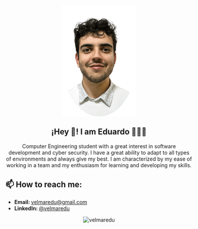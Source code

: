 <p align="center" width="300">
   <img align="center" width="200" src="https://github.com/velmaredu/velmaredu/blob/main/src/images/profile.png" />
   <h2 align="center">¡Hey 👋! I am Eduardo 👨🏻‍💻</h2>
</p>

<p align="center">Computer Engineering student with a great interest in software development and cyber security. I have a great ability to adapt to all types of environments and always give my best. I am characterized by my ease of working in a team and my enthusiasm for learning and developing my skills.<br /></p>

<h2>📫 How to reach me:</h2>
<ul>
    <li><strong>Email: </strong><a href="mailto:velmaredu@gmail.com">velmaredu@gmail.com</a></li>
    <li><strong>LinkedIn: </strong><a href="https://www.linkedin.com/in/username">@velmaredu</a></li>
 </ul>

 <p align="center"> <img src="https://github-readme-stats.vercel.app/api?username=velmaredu&show_icons=true&theme=gotham" alt="velmaredu" /></p>

<!--
**velmaredu/velmaredu** is a ✨ _special_ ✨ repository because its `README.md` (this file) appears on your GitHub profile.

Here are some ideas to get you started:

- 🔭 I’m currently working on ...
- 🌱 I’m currently learning ...
- 👯 I’m looking to collaborate on ...
- 🤔 I’m looking for help with ...
- 💬 Ask me about ...
-  ...
- 😄 Pronouns: ...
- ⚡ Fun fact: ...
-->
